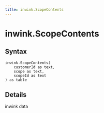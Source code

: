 ```yaml
---
title: inwink.ScopeContents
---
```


# inwink.ScopeContents



## Syntax

```powerquery
inwink.ScopeContents(
    customerId as text,
    scope as text,
    scopeId as text
) as table
```


## Details

inwink data


